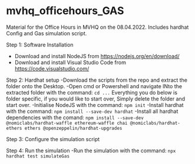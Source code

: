 # mvhq_officehours_GAS
Material for the Office Hours in MVHQ on the 08.04.2022. Includes hardhat Config and Gas simulation script.

Step 1: Software Installation
- Download and install NodeJS from https://nodejs.org/en/download/
- Download and install Visual Studio Code from https://code.visualstudio.com/


Step 2: Hardhat setup
    -Download the scripts from the repo and extract the folder onto the Desktop.
    -Open cmd or Powershell and navigate INto the extracted folder with the command:
        ```cd ...```
        Everything you do below is folder specific, if you would like to start over, 
        Simply delete the folder and start over.
    -Initialise NodeJS with the command:
        ```npm init```
    -Install hardhat with the command:
        ```npm install --save-dev hardhat```
    -Install all hardhat dependencies with the comand:
        ```npm install --save-dev @nomiclabs/hardhat-waffle ethereum-waffle chai @nomiclabs/hardhat-ethers ethers @openzeppelin/hardhat-upgrades```
    
Step 3: Configure the simulation script

Step 4: Run the simulation
    -Run the simulation with the command:
        ```npx hardhat test simulateGas```
